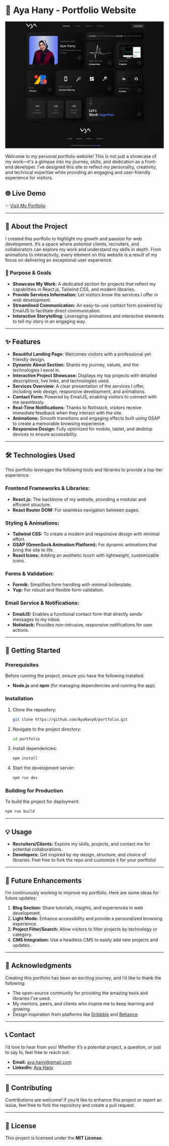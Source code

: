 # 🌟 Aya Hany - Portfolio Website

![Home Page](./src/assets/screenshots/screenshot_homepage.jpeg)

Welcome to my personal portfolio website! This is not just a showcase of my work—it's a glimpse into my journey, skills, and dedication as a front-end developer. I’ve designed this site to reflect my personality, creativity, and technical expertise while providing an engaging and user-friendly experience for visitors.

## 🌐 Live Demo

✨ [Visit My Portfolio](https://portfolio-delta-pied-34.vercel.app/)

---

## 📖 About the Project

I created this portfolio to highlight my growth and passion for web development. It’s a space where potential clients, recruiters, and collaborators can explore my work and understand my skills in depth. From animations to interactivity, every element on this website is a result of my focus on delivering an exceptional user experience.

### 🎨 Purpose & Goals

- **Showcase My Work:** A dedicated section for projects that reflect my capabilities in React.js, Tailwind CSS, and modern libraries.
- **Provide Services Information:** Let visitors know the services I offer in web development.
- **Streamlined Communication:** An easy-to-use contact form powered by EmailJS to facilitate direct communication.
- **Interactive Storytelling:** Leveraging animations and interactive elements to tell my story in an engaging way.

---

## ✨ Features

- **Beautiful Landing Page:** Welcomes visitors with a professional yet friendly design.
- **Dynamic About Section:** Shares my journey, values, and the technologies I excel in.
- **Interactive Project Showcase:** Displays my top projects with detailed descriptions, live links, and technologies used.
- **Services Overview:** A clear presentation of the services I offer, including web design, responsive development, and animations.
- **Contact Form:** Powered by EmailJS, enabling visitors to connect with me seamlessly.
- **Real-Time Notifications:** Thanks to Notistack, visitors receive immediate feedback when they interact with the site.
- **Animations:** Smooth transitions and engaging effects built using GSAP to create a memorable browsing experience.
- **Responsive Design:** Fully optimized for mobile, tablet, and desktop devices to ensure accessibility.

---

## 🛠️ Technologies Used

This portfolio leverages the following tools and libraries to provide a top-tier experience:

### **Frontend Frameworks & Libraries:**

- **React.js:** The backbone of my website, providing a modular and efficient structure.
- **React Router DOM:** For seamless navigation between pages.

### **Styling & Animations:**

- **Tailwind CSS:** To create a modern and responsive design with minimal effort.
- **GSAP (GreenSock Animation Platform):** For dynamic animations that bring the site to life.
- **React Icons:** Adding an aesthetic touch with lightweight, customizable icons.

### **Forms & Validation:**

- **Formik:** Simplifies form handling with minimal boilerplate.
- **Yup:** For robust and flexible form validation.

### **Email Service & Notifications:**

- **EmailJS:** Enables a functional contact form that directly sends messages to my inbox.
- **Notistack:** Provides non-intrusive, responsive notifications for user actions.

---

## 🚀 Getting Started

### Prerequisites

Before running the project, ensure you have the following installed:

- **Node.js** and **npm** (for managing dependencies and running the app).

### Installation

1. Clone the repository:
   ```bash
   git clone https://github.com/AyaHany0/portfolio.git
   ```
2. Navigate to the project directory:
   ```bash
   cd portfolio
   ```
3. Install dependencies:
   ```bash
   npm install
   ```
4. Start the development server:
   ```bash
   npm run dev
   ```

### Building for Production

To build the project for deployment:

```bash
npm run build
```

---

## 💡 Usage

- **Recruiters/Clients:** Explore my skills, projects, and contact me for potential collaborations.
- **Developers:** Get inspired by my design, structure, and choice of libraries. Feel free to fork the repo and customize it for your portfolio!

---

## 🎯 Future Enhancements

I’m continuously working to improve my portfolio. Here are some ideas for future updates:

1. **Blog Section:** Share tutorials, insights, and experiences in web development.
2. **Light Mode:** Enhance accessibility and provide a personalized browsing experience.
3. **Project Filter/Search:** Allow visitors to filter projects by technology or category.
4. **CMS Integration:** Use a headless CMS to easily add new projects and updates.

---

## 🙌 Acknowledgments

Creating this portfolio has been an exciting journey, and I’d like to thank the following:

- The open-source community for providing the amazing tools and libraries I’ve used.
- My mentors, peers, and clients who inspire me to keep learning and growing.
- Design inspiration from platforms like [Dribbble](https://dribbble.com/) and [Behance](https://www.behance.net/).

---

## 📞 Contact

I’d love to hear from you! Whether it’s a potential project, a question, or just to say hi, feel free to reach out:

- **Email:** aya.hany@gmail.com
- **LinkedIn:** [Aya Hany](https://www.linkedin.com/in/ayahany/)

---

## 🖤 Contributing

Contributions are welcome! If you’d like to enhance this project or report an issue, feel free to fork the repository and create a pull request.

---

## 📜 License

This project is licensed under the **MIT License**.
